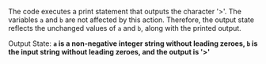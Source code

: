 The code executes a print statement that outputs the character '>'. The variables `a` and `b` are not affected by this action. Therefore, the output state reflects the unchanged values of `a` and `b`, along with the printed output.

Output State: **`a` is a non-negative integer string without leading zeroes, `b` is the input string without leading zeroes, and the output is '>'**